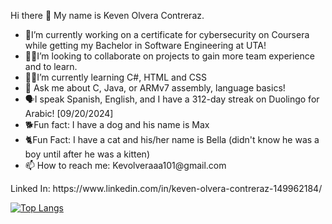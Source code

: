 <HTML lang="en">
<Body>
  <Main>
    
  <p>
  Hi there 👋 My name is Keven Olvera Contreraz.
  </p>

  <section>
<ul>
  <li>🙌I’m currently working on a certificate for cybersecurity on Coursera while getting my Bachelor in Software Engineering at UTA!</li>
  <li>👨‍🔧I’m looking to collaborate on projects to gain more team experience and to learn.</li>
  <li>👨‍💻I’m currently learning C#, HTML and CSS</li>
  <li>💬 Ask me about C, Java, or ARMv7 assembly, language basics!</li>
  <li>🗣️I speak Spanish, English, and I have a 312-day streak on Duolingo for Arabic! [09/20/2024]</li>
  <li>🐕Fun fact: I have a dog and his name is Max
  <li>🐈Fun Fact: I have a cat and his/her name is Bella (didn't know he was a boy until after he was a kitten)</li>
  <li>📫 How to reach me: Kevolveraaa101@gmail.com</li>
</ul>
  </section>

  </Main>
  <footer>
    <p>Linked In: https://www.linkedin.com/in/keven-olvera-contreraz-149962184/</p>
  </footer>
</Body>
</HTML>

[![Top Langs](https://github-readme-stats.vercel.app/api/top-langs/?username=KevenOlvera&layout=compact)](https://github.com/anuraghazra/github-readme-stats)
